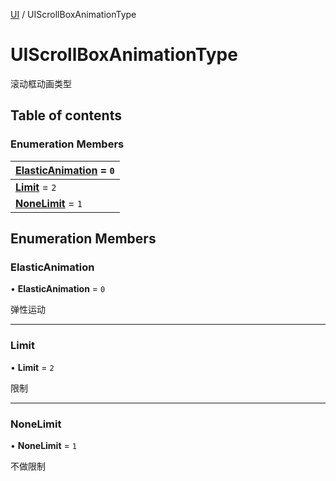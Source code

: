 [UI](../groups/Core.UI.md) / UIScrollBoxAnimationType

# UIScrollBoxAnimationType <Badge type="tip" text="Enumeration" /> <Score text="UIScrollBoxAnimationType" />

<span class="content-big">

滚动框动画类型

</span>

## Table of contents

### Enumeration Members <Score text="Enumeration" /> 
| **[ElasticAnimation](mw.UIScrollBoxAnimationType.md#elasticanimation)** = ``0``  |
| :----- |
| **[Limit](mw.UIScrollBoxAnimationType.md#limit)** = ``2`` |
| **[NoneLimit](mw.UIScrollBoxAnimationType.md#nonelimit)** = ``1`` |

## Enumeration Members

### ElasticAnimation <Score text="ElasticAnimation" /> 

• **ElasticAnimation** = ``0``

弹性运动

___

### Limit <Score text="Limit" /> 

• **Limit** = ``2``

限制

___

### NoneLimit <Score text="NoneLimit" /> 

• **NoneLimit** = ``1``

不做限制
